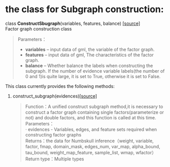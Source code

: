 # the class for Subgraph construction:
class **ConstructSbugraph**(variables, features, balance) [[source]](../construct_subgraph.py)                 
Factor graph construction class
> Parameters：
> - **variables** – input data of gml, the variable of the factor graph.         
> - **features** –  input data of gml, The characteristics of the factor graph.           
> - **balance** –   Whether balance the labels when constructing the subgraph. If the number of evidence variable labels(the number of 0 and 1)is quite large, it is set to True, otherwise it is set to False.

This class currently provides the following methods:
1. construct_subgraph(evidences)[[source]](../construct_subgraph.py)

    >Function：A unified construct subgraph method,it is necessary to construct a factor graph containing single factors(parameterize or not) and double factors, and this function is called at this time.  
    >Parameters：  
    > ·  evidences - Variables, edges, and feature sets required when constructing factor graphs  
    >Returns：the data for Numbskull inference（weight, variable, factor, fmap, domain_mask, edges_num, var_map, alpha_bound, tau_bound, weight_map_feature, sample_list, wmap, wfactor）  
    >Return type：Multiple types